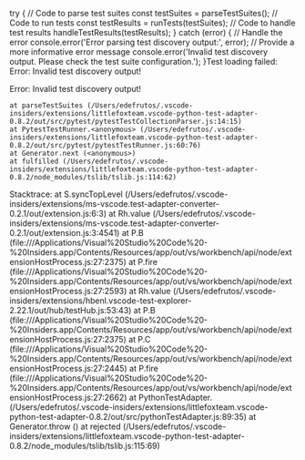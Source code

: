 try {
    // Code to parse test suites
    const testSuites = parseTestSuites();
    // Code to run tests
    const testResults = runTests(testSuites);
    // Code to handle test results
    handleTestResults(testResults);
} catch (error) {
    // Handle the error
    console.error('Error parsing test discovery output:', error);
    // Provide a more informative error message
    console.error('Invalid test discovery output. Please check the test suite configuration.');
}Test loading failed: Error: Invalid test discovery output!

Error: Invalid test discovery output!

    at parseTestSuites (/Users/edefrutos/.vscode-insiders/extensions/littlefoxteam.vscode-python-test-adapter-0.8.2/out/src/pytest/pytestTestCollectionParser.js:14:15)
    at PytestTestRunner.<anonymous> (/Users/edefrutos/.vscode-insiders/extensions/littlefoxteam.vscode-python-test-adapter-0.8.2/out/src/pytest/pytestTestRunner.js:60:76)
    at Generator.next (<anonymous>)
    at fulfilled (/Users/edefrutos/.vscode-insiders/extensions/littlefoxteam.vscode-python-test-adapter-0.8.2/node_modules/tslib/tslib.js:114:62)


Stacktrace: 
    at S.syncTopLevel (/Users/edefrutos/.vscode-insiders/extensions/ms-vscode.test-adapter-converter-0.2.1/out/extension.js:6:3)
    at Rh.value (/Users/edefrutos/.vscode-insiders/extensions/ms-vscode.test-adapter-converter-0.2.1/out/extension.js:3:4541)
    at P.B (file:///Applications/Visual%20Studio%20Code%20-%20Insiders.app/Contents/Resources/app/out/vs/workbench/api/node/extensionHostProcess.js:27:2375)
    at P.fire (file:///Applications/Visual%20Studio%20Code%20-%20Insiders.app/Contents/Resources/app/out/vs/workbench/api/node/extensionHostProcess.js:27:2593)
    at Rh.value (/Users/edefrutos/.vscode-insiders/extensions/hbenl.vscode-test-explorer-2.22.1/out/hub/testHub.js:53:43)
    at P.B (file:///Applications/Visual%20Studio%20Code%20-%20Insiders.app/Contents/Resources/app/out/vs/workbench/api/node/extensionHostProcess.js:27:2375)
    at P.C (file:///Applications/Visual%20Studio%20Code%20-%20Insiders.app/Contents/Resources/app/out/vs/workbench/api/node/extensionHostProcess.js:27:2445)
    at P.fire (file:///Applications/Visual%20Studio%20Code%20-%20Insiders.app/Contents/Resources/app/out/vs/workbench/api/node/extensionHostProcess.js:27:2662)
    at PythonTestAdapter.<anonymous> (/Users/edefrutos/.vscode-insiders/extensions/littlefoxteam.vscode-python-test-adapter-0.8.2/out/src/pythonTestAdapter.js:89:35)
    at Generator.throw (<anonymous>)
    at rejected (/Users/edefrutos/.vscode-insiders/extensions/littlefoxteam.vscode-python-test-adapter-0.8.2/node_modules/tslib/tslib.js:115:69)